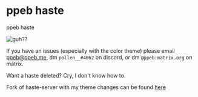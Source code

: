 # ppeb haste

ppeb haste

![guh??](https://c.tenor.com/ytZma1ad2rUAAAAd/guh-cat.gif)

If you have an issues (especially with the color theme) please email
<ppeb@ppeb.me>, dm `pollen__#4062` on discord, or dm `@ppeb:matrix.org` on matrix.

Want a haste deleted? Cry, I don't know how to.

Fork of haste-server with my theme changes can be found [here](https://github.com/pollen00/haste-server)
